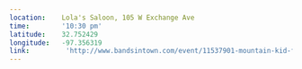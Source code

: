 ```yaml
---
location:    Lola's Saloon, 105 W Exchange Ave
time:        '10:30 pm'
latitude:    32.752429
longitude:   -97.356319
link:         'http://www.bandsintown.com/event/11537901-mountain-kid-fort-worth-lolas-saloon-2016?artist=Mountain+Kid&came_from=174'
---
```

